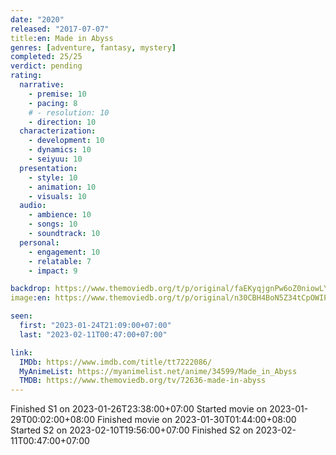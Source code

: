 ```yaml
---
date: "2020"
released: "2017-07-07"
title:en: Made in Abyss
genres: [adventure, fantasy, mystery]
completed: 25/25
verdict: pending
rating:
  narrative:
    - premise: 10
    - pacing: 8
    # - resolution: 10
    - direction: 10
  characterization:
    - development: 10
    - dynamics: 10
    - seiyuu: 10
  presentation:
    - style: 10
    - animation: 10
    - visuals: 10
  audio:
    - ambience: 10
    - songs: 10
    - soundtrack: 10
  personal:
    - engagement: 10
    - relatable: 7
    - impact: 9

backdrop: https://www.themoviedb.org/t/p/original/faEKyqjgnPw6oZ0niowLYsjT5qD.jpg
image:en: https://www.themoviedb.org/t/p/original/n30CBH4BoN5Z34tCpOWIPGJYOaS.jpg

seen:
  first: "2023-01-24T21:09:00+07:00"
  last: "2023-02-11T00:47:00+07:00"

link:
  IMDb: https://www.imdb.com/title/tt7222086/
  MyAnimeList: https://myanimelist.net/anime/34599/Made_in_Abyss
  TMDB: https://www.themoviedb.org/tv/72636-made-in-abyss
---
```


Finished S1 on 2023-01-26T23:38:00+07:00
Started movie on 2023-01-29T00:02:00+08:00
Finished movie on 2023-01-30T01:44:00+08:00
Started S2 on 2023-02-10T19:56:00+07:00
Finished S2 on 2023-02-11T00:47:00+07:00
